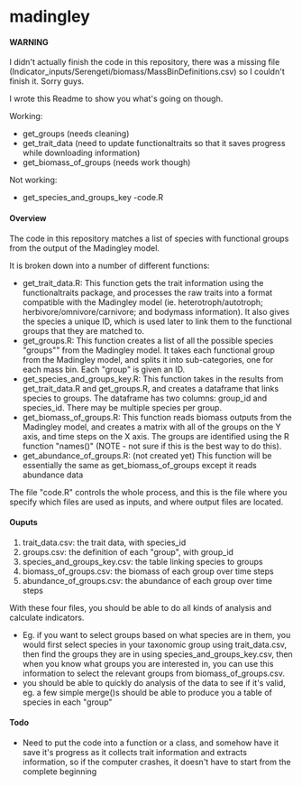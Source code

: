 # madingley

#### WARNING
I didn't actually finish the code in this repository, there was a missing file (Indicator_inputs/Serengeti/biomass/MassBinDefinitions.csv) so I couldn't finish it. Sorry guys. 

I wrote this Readme to show you what's going on though.

Working:
- get_groups (needs cleaning)
- get_trait_data (need to update functionaltraits so that it saves progress while downloading information)
- get_biomass_of_groups (needs work though)

Not working:
- get_species_and_groups_key
-code.R

#### Overview
The code in this repository matches a list of species with functional groups from the output of the Madingley model.

It is broken down into a number of different functions:
- get_trait_data.R: This function gets the trait information using the functionaltraits package, and processes the raw traits into a format compatible with the Madingley model (ie. heterotroph/autotroph; herbivore/omnivore/carnivore; and bodymass information). It also gives the species a unique ID, which is used later to link them to the functional groups that they are matched to.
- get_groups.R: This function creates a list of all the possible species "groups"" from the Madingley model. It takes each functional group from the Madingley model, and splits it into sub-categories, one for each mass bin. Each "group" is given an ID.
- get_species_and_groups_key.R: This function takes in the results from get_trait_data.R and get_groups.R, and creates a dataframe that links species to groups. The dataframe has two columns: group_id and species_id. There may be multiple species per group.
- get_biomass_of_groups.R: This function reads biomass outputs from the Madingley model, and creates a matrix with all of the groups on the Y axis, and time steps on the X axis. The groups are identified using the R function "names()" (NOTE - not sure if this is the best way to do this). 
- get_abundance_of_groups.R: (not created yet) This function will be essentially the same as get_biomass_of_groups except it reads abundance data

The file "code.R" controls the whole process, and this is the file where you specify which files are used as inputs, and where output files are located.

#### Ouputs
1. trait_data.csv: the trait data, with species_id
2. groups.csv: the definition of each "group", with group_id
3. species_and_groups_key.csv: the table linking species to groups
4. biomass_of_groups.csv: the biomass of each group over time steps
5. abundance_of_groups.csv: the abundance of each group over time steps

With these four files, you should be able to do all kinds of analysis and calculate indicators. 
- Eg. if you want to select groups based on what species are in them, you would first select species in your
  taxonomic group using trait_data.csv, then find the groups they are in using species_and_groups_key.csv,
  then when you know what groups you are interested in, you can use this information to select the relevant
  groups from biomass_of_groups.csv.
- you should be able to quickly do analysis of the data to see if it's valid, eg. a few simple merge()s
  should be able to produce you a table of species in each "group"

#### Todo
- Need to put the code into a function or a class, and somehow have it save it's progress as it collects trait information and extracts information, so if the computer crashes, it doesn't have to start from the complete beginning

